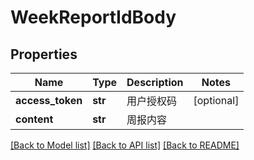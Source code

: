 # WeekReportIdBody

## Properties
Name | Type | Description | Notes
------------ | ------------- | ------------- | -------------
**access_token** | **str** | 用户授权码 | [optional] 
**content** | **str** | 周报内容 | 

[[Back to Model list]](../README.md#documentation-for-models) [[Back to API list]](../README.md#documentation-for-api-endpoints) [[Back to README]](../README.md)


